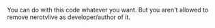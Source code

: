 You can do with this code whatever you want. But you aren't allowed to remove nerotvlive as developer/author of it.
